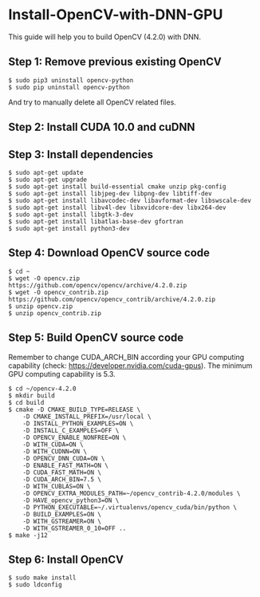 # Install-OpenCV-with-DNN-GPU
This guide will help you to build OpenCV (4.2.0) with DNN.
## Step 1: Remove previous existing OpenCV
```
$ sudo pip3 uninstall opencv-python
$ sudo pip uninstall opencv-python
```
And try to manually delete all OpenCV related files.
## Step 2: Install CUDA 10.0 and cuDNN
## Step 3: Install dependencies
```
$ sudo apt-get update
$ sudo apt-get upgrade
$ sudo apt-get install build-essential cmake unzip pkg-config
$ sudo apt-get install libjpeg-dev libpng-dev libtiff-dev
$ sudo apt-get install libavcodec-dev libavformat-dev libswscale-dev
$ sudo apt-get install libv4l-dev libxvidcore-dev libx264-dev
$ sudo apt-get install libgtk-3-dev
$ sudo apt-get install libatlas-base-dev gfortran
$ sudo apt-get install python3-dev
```
## Step 4: Download OpenCV source code
```
$ cd ~
$ wget -O opencv.zip https://github.com/opencv/opencv/archive/4.2.0.zip
$ wget -O opencv_contrib.zip https://github.com/opencv/opencv_contrib/archive/4.2.0.zip
$ unzip opencv.zip
$ unzip opencv_contrib.zip
```
## Step 5: Build OpenCV source code
Remember to change CUDA_ARCH_BIN according your GPU computing capability (check: https://developer.nvidia.com/cuda-gpus). The minimum GPU computing capability is 5.3.
```
$ cd ~/opencv-4.2.0
$ mkdir build
$ cd build
$ cmake -D CMAKE_BUILD_TYPE=RELEASE \
	-D CMAKE_INSTALL_PREFIX=/usr/local \
	-D INSTALL_PYTHON_EXAMPLES=ON \
	-D INSTALL_C_EXAMPLES=OFF \
	-D OPENCV_ENABLE_NONFREE=ON \
	-D WITH_CUDA=ON \
	-D WITH_CUDNN=ON \
	-D OPENCV_DNN_CUDA=ON \
	-D ENABLE_FAST_MATH=ON \
	-D CUDA_FAST_MATH=ON \
	-D CUDA_ARCH_BIN=7.5 \
	-D WITH_CUBLAS=ON \
	-D OPENCV_EXTRA_MODULES_PATH=~/opencv_contrib-4.2.0/modules \
	-D HAVE_opencv_python3=ON \
	-D PYTHON_EXECUTABLE=~/.virtualenvs/opencv_cuda/bin/python \
	-D BUILD_EXAMPLES=ON \
	-D WITH_GSTREAMER=ON \
	-D WITH_GSTREAMER_0_10=OFF ..
$ make -j12
```
## Step 6: Install OpenCV
```
$ sudo make install
$ sudo ldconfig
```
